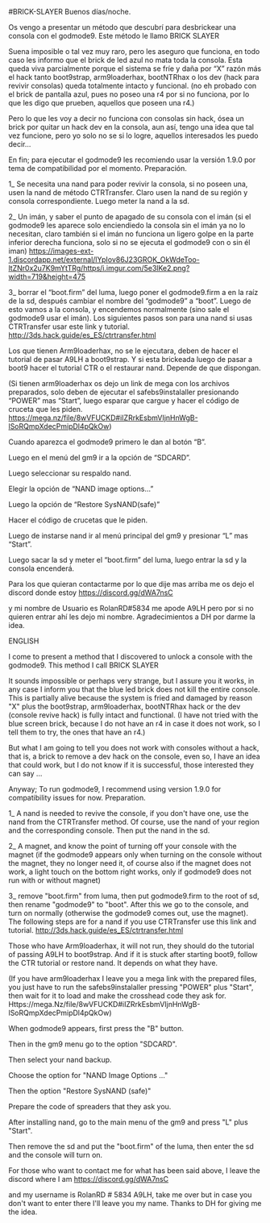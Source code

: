  #BRICK-SLAYER
Buenos días/noche.

Os vengo a presentar un método que descubrí para desbrickear una consola con el godmode9. Este método le llamo BRICK SLAYER

Suena imposible o tal vez muy raro, pero les aseguro que funciona, en todo caso les informo que el brick de led azul no mata toda la consola. Esta queda viva parcialmente porque el sistema se fríe y daña por “X” razón más el hack tanto boot9strap, arm9loaderhax, bootNTRhax o los dev (hack para revivir consolas) queda totalmente intacto y funcional. (no eh probado con el brick de pantalla azul, pues no poseo una r4 por si no funciona, por lo que les digo que prueben, aquellos que poseen una r4.)

Pero lo que les voy a decir no funciona con consolas sin hack, ósea un brick por quitar un hack dev en la consola, aun así, tengo una idea que tal vez funcione, pero yo solo no se si lo logre, aquellos interesados les puedo decir…

En fin; para ejecutar el godmode9 les recomiendo usar la versión 1.9.0 por tema de compatibilidad por el momento. Preparación.

1_ Se necesita una nand para poder revivir la consola, si no poseen una, usen la nand de método CTRTransfer. Claro usen la nand de su región y consola correspondiente. Luego meter la nand a la sd.

2_ Un imán, y saber el punto de apagado de su consola con el imán (si el godmode9 les aparece solo enciendiedo la consola sin el imán ya no lo necesitan, claro también si el imán no funciona un ligero golpe en la parte inferior derecha funciona, solo si no se ejecuta el godmode9 con o sin él iman) https://images-ext-1.discordapp.net/external/lYpIov86J23GROK_OkWdeToo-ltZNr0x2u7K9mYtTRg/https/i.imgur.com/5e3lKe2.png?width=719&height=475

3_ borrar el “boot.firm” del luma, luego poner el godmode9.firm a en la raíz de la sd, después cambiar el nombre del “godmode9” a “boot”. Luego de esto vamos a la consola, y encendemos normalmente (sino sale el godmode9 usar el imán). Los siguientes pasos son para una nand si usas CTRTransfer usar este link y tutorial. http://3ds.hack.guide/es_ES/ctrtransfer.html

Los que tienen Arm9loaderhax, no se le ejecutara, deben de hacer el tutorial de pasar A9LH a boot9strap. Y si esta brickeada luego de pasar a boot9 hacer el tutorial CTR o el restaurar nand. Depende de que dispongan.

(Si tienen arm9loaderhax os dejo un link de mega con los archivos preparados, solo deben de ejecutar el safebs9instalaller presionando “POWER” mas “Start”, luego esparar que cargue y hacer el código de cruceta que les piden. https://mega.nz/file/8wVFUCKD#iIZRrkEsbmVIjnHnWgB-lSoRQmpXdecPmipDl4pQkOw)

Cuando aparezca el godmode9 primero le dan al botón “B”.

Luego en el menú del gm9 ir a la opción de “SDCARD”.

Luego seleccionar su respaldo nand.

Elegir la opción de “NAND image options…”

Luego la opción de “Restore SysNAND(safe)”

Hacer el código de crucetas que le piden.

Luego de instarse nand ir al menú principal del gm9 y presionar “L” mas “Start”.

Luego sacar la sd y meter el “boot.firm” del luma, luego entrar la sd y la consola encenderá.

Para los que quieran contactarme por lo que dije mas arriba me os dejo el discord donde estoy https://discord.gg/dWA7nsC

y mi nombre de Usuario es RolanRD#5834 me apode A9LH pero por si no quieren entrar ahí les dejo mi nombre. Agradecimientos a DH por darme la idea.













ENGLISH



I come to present a method that I discovered to unlock a console with the godmode9. This method I call BRICK SLAYER

It sounds impossible or perhaps very strange, but I assure you it works, in any case I inform you that the blue led brick does not kill the entire console. This is partially alive because the system is fried and damaged by reason "X" plus the boot9strap, arm9loaderhax, bootNTRhax hack or the dev (console revive hack) is fully intact and functional. (I have not tried with the blue screen brick, because I do not have an r4 in case it does not work, so I tell them to try, the ones that have an r4.)

But what I am going to tell you does not work with consoles without a hack, that is, a brick to remove a dev hack on the console, even so, I have an idea that could work, but I do not know if it is successful, those interested they can say ...

Anyway; To run godmode9, I recommend using version 1.9.0 for compatibility issues for now. Preparation.

1_ A nand is needed to revive the console, if you don't have one, use the nand from the CTRTransfer method. Of course, use the nand of your region and the corresponding console. Then put the nand in the sd.

2_ A magnet, and know the point of turning off your console with the magnet (if the godmode9 appears only when turning on the console without the magnet, they no longer need it, of course also if the magnet does not work, a light touch on the bottom right works, only if godmode9 does not run with or without magnet)

3_ remove "boot.firm" from luma, then put godmode9.firm to the root of sd, then rename "godmode9" to "boot". After this we go to the console, and turn on normally (otherwise the godmode9 comes out, use the magnet). The following steps are for a nand if you use CTRTransfer use this link and tutorial. http://3ds.hack.guide/es_ES/ctrtransfer.html

Those who have Arm9loaderhax, it will not run, they should do the tutorial of passing A9LH to boot9strap. And if it is stuck after starting boot9, follow the CTR tutorial or restore nand. It depends on what they have.

(If you have arm9loaderhax I leave you a mega link with the prepared files, you just have to run the safebs9instalaller pressing "POWER" plus "Start", then wait for it to load and make the crosshead code they ask for. Https://mega.Nz/file/8wVFUCKD#iIZRrkEsbmVIjnHnWgB-lSoRQmpXdecPmipDl4pQkOw)

When godmode9 appears, first press the "B" button.

Then in the gm9 menu go to the option "SDCARD".

Then select your nand backup.

Choose the option for "NAND Image Options ..."

Then the option "Restore SysNAND (safe)"

Prepare the code of spreaders that they ask you.

After installing nand, go to the main menu of the gm9 and press "L" plus "Start".

Then remove the sd and put the "boot.firm" of the luma, then enter the sd and the console will turn on.

For those who want to contact me for what has been said above, I leave the discord where I am https://discord.gg/dWA7nsC

and my username is RolanRD # 5834 A9LH, take me over but in case you don't want to enter there I'll leave you my name. Thanks to DH for giving me the idea.
